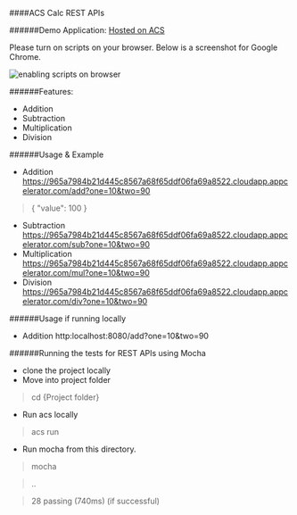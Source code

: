 ####ACS Calc REST APIs

######Demo Application:
[Hosted on ACS](https://965a7984b21d445c8567a68f65ddf06fa69a8522.cloudapp.appcelerator.com/)

Please turn on scripts on your browser. Below is a screenshot for Google Chrome.

![enabling scripts on browser](https://raw.github.com/getnpk/ACSTest/master/img/running_scripts.JPG)


######Features:
- Addition
- Subtraction
- Multiplication
- Division


######Usage & Example
- Addition
  https://965a7984b21d445c8567a68f65ddf06fa69a8522.cloudapp.appcelerator.com/add?one=10&two=90
> {
>   "value": 100
> }

- Subtraction
  https://965a7984b21d445c8567a68f65ddf06fa69a8522.cloudapp.appcelerator.com/sub?one=10&two=90
- Multiplication
  https://965a7984b21d445c8567a68f65ddf06fa69a8522.cloudapp.appcelerator.com/mul?one=10&two=90
- Division
  https://965a7984b21d445c8567a68f65ddf06fa69a8522.cloudapp.appcelerator.com/div?one=10&two=90

######Usage if running locally
- Addition
  http:localhost:8080/add?one=10&two=90


######Running the tests for REST APIs using Mocha
- clone the project locally
- Move into project folder

> cd {Project folder}

- Run acs locally

> acs run

- Run mocha from this directory.

> mocha

> ..

> 28 passing (740ms) (if successful)
